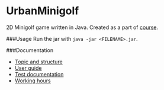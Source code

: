 # UrbanMinigolf
2D Minigolf game written in Java. Created as a part of [course](https://www.cs.helsinki.fi/courses/582221/2017/k/a/1).

###Usage
Run the jar with `java -jar <FILENAME>.jar`.

###Documentation
* [Topic and structure](/docs/topicAndStructure.md)
* [User guide](/docs/userGuide.md)
* [Test documentation](/docs/testDocs.md)
* [Working hours](/docs/workingHours.md)
